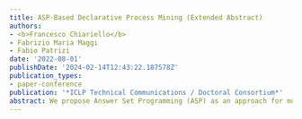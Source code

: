 ```yaml
---
title: ASP-Based Declarative Process Mining (Extended Abstract)
authors:
- <b>Francesco Chiariello</b>
- Fabrizio Maria Maggi
- Fabio Patrizi
date: '2022-08-01'
publishDate: '2024-02-14T12:43:22.187578Z'
publication_types:
- paper-conference
publication: '*ICLP Technical Communications / Doctoral Consortium*'
abstract: We propose Answer Set Programming (ASP) as an approach for modeling and solving problems from the area of Declarative Process Mining (DPM). We consider here three classical problems, namely, Log Generation, Conformance Checking, and Query Checking. These problems are addressed from both a control-flow and a data-aware perspective. The approach is based on the representation of process specifications as (finite-state) automata. Since these are strictly more expressive than the de facto DPM standard specification language DECLARE, more general specifications than those typical of DPM can be handled, such as formulas in linear-time temporal logic over finite traces. 
---
```

